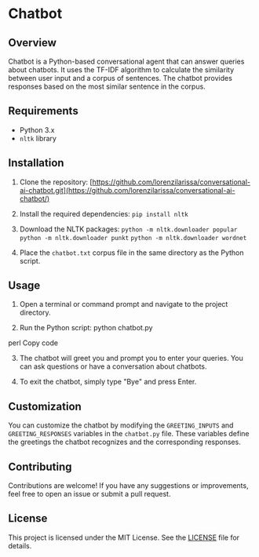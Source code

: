 # Chatbot

## Overview

Chatbot is a Python-based conversational agent that can answer queries about chatbots. It uses the TF-IDF algorithm to calculate the similarity between user input and a corpus of sentences. The chatbot provides responses based on the most similar sentence in the corpus.

## Requirements

- Python 3.x
- `nltk` library

## Installation

1. Clone the repository:
[https://github.com/lorenzilarissa/conversational-ai-chatbot.git](https://github.com/lorenzilarissa/conversational-ai-chatbot/)

2. Install the required dependencies:
`pip install nltk`

3. Download the NLTK packages:
`python -m nltk.downloader popular`
`python -m nltk.downloader punkt`
`python -m nltk.downloader wordnet`

4. Place the `chatbot.txt` corpus file in the same directory as the Python script.

## Usage

1. Open a terminal or command prompt and navigate to the project directory.

2. Run the Python script:
python chatbot.py

perl
Copy code

3. The chatbot will greet you and prompt you to enter your queries. You can ask questions or have a conversation about chatbots.

4. To exit the chatbot, simply type "Bye" and press Enter.

## Customization

You can customize the chatbot by modifying the `GREETING_INPUTS` and `GREETING_RESPONSES` variables in the `chatbot.py` file. These variables define the greetings the chatbot recognizes and the corresponding responses.

## Contributing

Contributions are welcome! If you have any suggestions or improvements, feel free to open an issue or submit a pull request.

## License

This project is licensed under the MIT License. See the [LICENSE](LICENSE) file for details.
